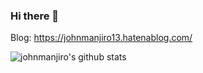 ### Hi there 👋
Blog: https://johnmanjiro13.hatenablog.com/

![johnmanjiro's github stats](https://github-readme-stats.vercel.app/api?username=johnmanjiro13)
